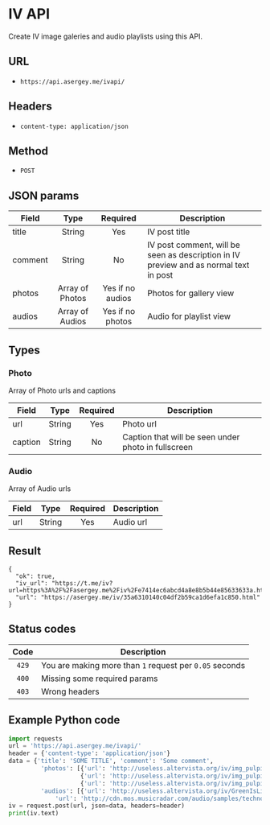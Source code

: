 # IV API

Create IV image galeries and audio playlists using this API.

## URL
- `https://api.asergey.me/ivapi/`

## Headers
- `content-type: application/json`

## Method
- `POST`

## JSON params


| Field        | Type           | Required | Description |
| ------------- |:-------------:| :-----:| ------------- |
| title     | String | Yes | IV post title|
| comment | String     |   No |   IV post comment, will be seen as description in IV preview and as normal text in post|
| photos | Array of Photos  | Yes if no audios | Photos for gallery view |
| audios | Array of Audios  | Yes if no photos | Audio for playlist view  |

## Types
### Photo
Array of Photo urls and captions

| Field        | Type           | Required | Description |
| ------------- |:-------------:| :-----:| ------------- |
| url     | String | Yes | Photo url|
| caption | String     |   No | Caption that will be seen under photo in fullscreen  |

### Audio
Array of Audio urls

| Field        | Type           | Required | Description |
| ------------- |:-------------:| :-----:| ------------- |
| url     | String | Yes | Audio url|


## Result
```
{ 
  "ok": true, 
  "iv_url": "https://t.me/iv?url=https%3A%2F%2Fasergey.me%2Fiv%2Fe7414ec6abcd4a8e8b5b44e85633633a.html&rhash=610fa9e72e9e1a", 
  "url": "https://asergey.me/iv/35a6310140c04df2b59ca1d6efa1c850.html"
}
```

## Status codes

| Code | Description |
|:-----:| ---------- |
| `429` | You are making more than `1` request per `0.05` seconds| 
| `400` | Missing some required params|
| `403` | Wrong headers|


## Example Python code

```python
import requests
url = 'https://api.asergey.me/ivapi/'
header = {'content-type': 'application/json'}
data = {'title': 'SOME TITLE', 'comment': 'Some comment',
         'photos': [{'url': 'http://useless.altervista.org/iv/img_pulpit.jpg', 'caption': 'PIC A'},
                    {'url': 'http://useless.altervista.org/iv/img_pulpit.jpg', 'caption': 'PIC A1'},
                    {'url': 'http://useless.altervista.org/iv/img_pulpit2.jpg', 'caption': 'PIC B'}],
         'audios': [{'url': 'http://useless.altervista.org/iv/GreenIsLike.mp3'}, {
             'url': 'http://cdn.mos.musicradar.com/audio/samples/techno-demo-loops/TechBassR120E-01.mp3'}]}
iv = request.post(url, json=data, headers=header)
print(iv.text)
```

